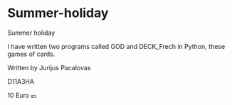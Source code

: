# Summer-holiday
Summer holiday

I have written two programs called GOD and DECK_Frech in Python, these games of cards.

Written by Jurijus Pacalovas

D11A3HA

10 Euro 💶
